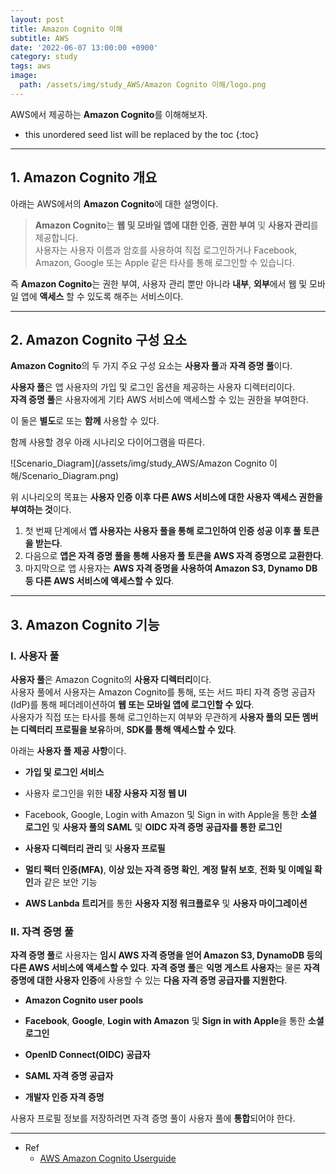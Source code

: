 ```yaml
---
layout: post
title: Amazon Cognito 이해
subtitle: AWS
date: '2022-06-07 13:00:00 +0900'
category: study
tags: aws
image:
  path: /assets/img/study_AWS/Amazon Cognito 이해/logo.png
---
```


AWS에서 제공하는 **Amazon Cognito**를 이해해보자.

<!--more-->

* this unordered seed list will be replaced by the toc
{:toc}

<hr/>

## 1. Amazon Cognito 개요

아래는 AWS에서의 **Amazon Cognito**에 대한 설명이다.

> **Amazon Cognito**는 **웹 및 모바일 앱에 대한 인증**, **권한 부여** 및 **사용자 관리**를 제공합니다. <br>
> 사용자는 사용자 이름과 암호를 사용하여 직접 로그인하거나 Facebook, Amazon, Google 또는 Apple 같은 타사를 통해 로그인할 수 있습니다.

즉 **Amazon Cognito**는 권한 부여, 사용자 관리 뿐만 아니라 **내부**, **외부**에서 웹 및 모바일 앱에 **액세스** 할 수 있도록 해주는 서비스이다.

<hr/>

## 2. Amazon Cognito 구성 요소

**Amazon Cognito**의 두 가지 주요 구성 요소는 **사용자 풀**과 **자격 증명 풀**이다. 

**사용자 풀**은 앱 사용자의 가입 및 로그인 옵션을 제공하는 사용자 디렉터리이다.<br>
**자격 증명 풀**은 사용자에게 기타 AWS 서비스에 액세스할 수 있는 권한을 부여한다.

이 둘은 **별도**로 또는 **함께** 사용할 수 있다.

함께 사용할 경우 아래 시나리오 다이어그램을 따른다.

  ![Scenario_Diagram](/assets/img/study_AWS/Amazon Cognito 이해/Scenario_Diagram.png)

위 시나리오의 목표는 **사용자 인증 이후 다른 AWS 서비스에 대한 사용자 액세스 권한을 부여하는 것**이다.

1. 첫 번째 단계에서 **앱 사용자는 사용자 풀을 통해 로그인하여 인증 성공 이후 풀 토큰을 받는다**.
2. 다음으로 **앱은 자격 증명 풀을 통해 사용자 풀 토큰을 AWS 자격 증명으로 교환한다**.
3. 마지막으로 앱 사용자는 **AWS 자격 증명을 사용하여 Amazon S3, Dynamo DB 등 다른 AWS 서비스에 액세스할 수 있다**.

<hr/>

## 3. Amazon Cognito 기능

### I. 사용자 풀

**사용자 풀**은 Amazon Cognito의 **사용자 디렉터리**이다. <br>
사용자 풀에서 사용자는 Amazon Cognito를 통해, 또는 서드 파티 자격 증명 공급자(IdP)를 통해 페더레이션하여 **웹 또는 모바일 앱에 로그인할 수 있다**. <br>
사용자가 직접 또는 타사를 통해 로그인하는지 여부와 무관하게 **사용자 풀의 모든 멤버는 디렉터리 프로필을 보유**하며, **SDK를 통해 액세스할 수 있다**.

아래는 **사용자 풀 제공 사항**이다.

* **가입 및 로그인 서비스**

* 사용자 로그인을 위한 **내장 사용자 지정 웹 UI**

* Facebook, Google, Login with Amazon 및 Sign in with Apple을 통한 **소셜 로그인** 및 **사용자 풀의 SAML** 및 **OIDC 자격 증명 공급자를 통한 로그인**

* **사용자 디렉터리 관리** 및 **사용자 프로필**

* **멀티 팩터 인증(MFA)**, **이상 있는 자격 증명 확인**, **계정 탈취 보호**, **전화 및 이메일 확인**과 같은 보안 기능

* **AWS Lanbda 트리거**를 통한 **사용자 지정 워크플로우** 및 **사용자 마이그레이션**

### II. 자격 증명 풀

**자격 증명 풀**로 사용자는 **임시 AWS 자격 증명을 얻어 Amazon S3, DynamoDB 등의 다른 AWS 서비스에 액세스할 수 있다**. 
**자격 증명 풀**은 **익명 게스트 사용자**는 물론 **자격 증명에 대한 사용자 인증**에 사용할 수 있는 **다음 자격 증명 공급자를 지원한다**.

* **Amazon Cognito user pools**

* **Facebook**, **Google**, **Login with Amazon** 및 **Sign in with Apple**을 통한 **소셜 로그인**

* **OpenID Connect(OIDC) 공급자**

* **SAML 자격 증명 공급자**

* **개발자 인증 자격 증명**

사용자 프로필 정보를 저장하려면 자격 증명 풀이 사용자 풀에 **통합**되어야 한다.

<hr/>

* Ref
  - [AWS Amazon Cognito Userguide](https://docs.aws.amazon.com/ko_kr/cognito/latest/developerguide/what-is-amazon-cognito.html)